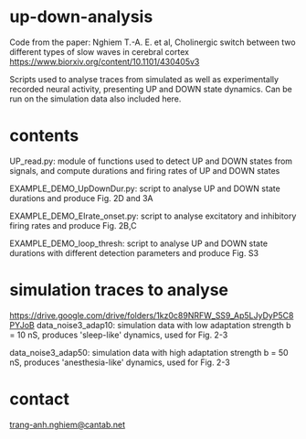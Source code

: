 # up-down-analysis
Code from the paper: Nghiem T.-A. E. et al, Cholinergic switch between two different types of slow waves in cerebral cortex https://www.biorxiv.org/content/10.1101/430405v3

Scripts used to analyse traces from simulated as well as experimentally recorded neural activity, presenting UP and DOWN state dynamics. Can be run on the simulation data also included here. 

# contents

UP_read.py: module of functions used to detect UP and DOWN states from signals, and compute durations and firing rates of UP and DOWN states

EXAMPLE_DEMO_UpDownDur.py: script to analyse UP and DOWN state durations and produce Fig. 2D and 3A

EXAMPLE_DEMO_EIrate_onset.py: script to analyse excitatory and inhibitory firing rates and produce Fig. 2B,C

EXAMPLE_DEMO_loop_thresh: script to analyse UP and DOWN state durations with different detection parameters and produce Fig. S3


# simulation traces to analyse
https://drive.google.com/drive/folders/1kz0c89NRFW_SS9_Ap5LJyDyP5C8PYJoB
data_noise3_adap10: simulation data with low adaptation strength b = 10 nS, produces 'sleep-like' dynamics, used for Fig. 2-3

data_noise3_adap50: simulation data with high adaptation strength b = 50 nS, produces 'anesthesia-like' dynamics, used for Fig. 2-3

# contact
trang-anh.nghiem@cantab.net
